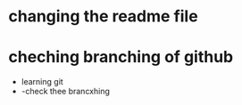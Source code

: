 

# changing the readme file 
# cheching branching of github
- learning git
- -check thee brancxhing
